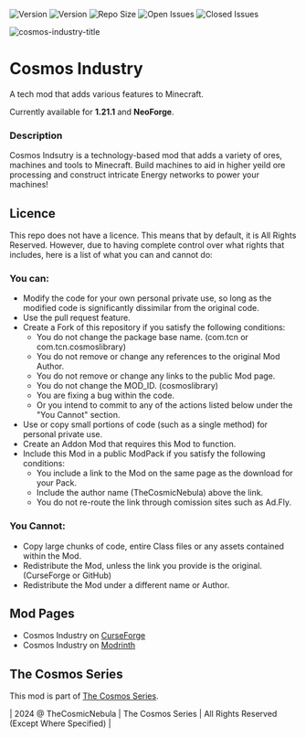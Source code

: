 ![Version](https://img.shields.io/badge/VERSION-1.21.1-3eff8e?style=for-the-badge) ![Version](https://img.shields.io/badge/Loader-NeoForge-ffa835?style=for-the-badge) ![Repo Size](https://img.shields.io/github/repo-size/TheCosmosSeries/CosmosIndustry?label=REPO%20SIZE&style=for-the-badge) ![Open Issues](https://img.shields.io/github/issues/TheCosmosSeries/CosmosIndustry?style=for-the-badge) ![Closed Issues](https://img.shields.io/github/issues-closed/TheCosmosSeries/CosmosIndustry?color=green&style=for-the-badge)

![cosmos-industry-title](https://github.com/user-attachments/assets/5beb709a-59a5-4c25-9f5e-4cdb6c8ceadb)

# Cosmos Industry
A tech mod that adds various features to Minecraft.

Currently available for **1.21.1** and **NeoForge**.

### Description
Cosmos Indsutry is a technology-based mod that adds a variety of ores, machines and tools to Minecraft. Build machines to aid in higher yeild ore processing and construct intricate Energy networks to power your machines!

## Licence
This repo does not have a licence. This means that by default, it is All Rights Reserved. However, due to having complete control over what rights that includes, here is a list of what you can and cannot do:

### You can:
 - Modify the code for your own personal private use, so long as the modified code is significantly dissimilar from the original code.
 - Use the pull request feature.
 - Create a Fork of this repository if you satisfy the following conditions:
   - You do not change the package base name. (com.tcn or com.tcn.cosmoslibrary)
   - You do not remove or change any references to the original Mod Author.
   - You do not remove or change any links to the public Mod page.
   - You do not change the MOD_ID. (cosmoslibrary)
   - You are fixing a bug within the code.
   - Or you intend to commit to any of the actions listed below under the "You Cannot" section.
 - Use or copy small portions of code (such as a single method) for personal private use.
 - Create an Addon Mod that requires this Mod to function.
 - Include this Mod in a public ModPack if you satisfy the following conditions:
   - You include a link to the Mod on the same page as the download for your Pack.
   - Include the author name (TheCosmicNebula) above the link.
   - You do not re-route the link through comission sites such as Ad.Fly.

### You Cannot:
 - Copy large chunks of code, entire Class files or any assets contained within the Mod.
 - Redistribute the Mod, unless the link you provide is the original. (CurseForge or GitHub)
 - Redistribute the Mod under a different name or Author.

## Mod Pages
- Cosmos Industry on [CurseForge](https://www.curseforge.com/minecraft/mc-mods/cosmos-industry)
- Cosmos Industry on [Modrinth](https://www.modrinth.com/mod/cosmos-industry)


## The Cosmos Series
This mod is part of [The Cosmos Series](https://www.github.com/TheCosmosSeries).

| 2024 @ TheCosmicNebula | The Cosmos Series | All Rights Reserved (Except Where Specified) |
